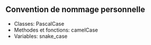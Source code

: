 ## Convention de nommage personnelle
- Classes: PascalCase
- Methodes et fonctions: camelCase
- Variables: snake_case